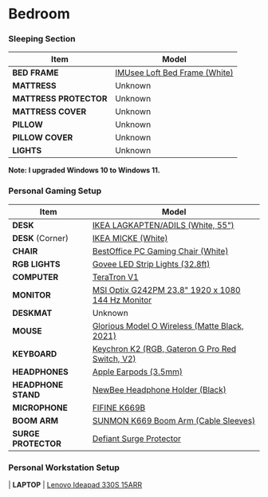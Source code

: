 # Bedroom

### Sleeping Section

| Item | Model |
| ---- | ----- | 
| **BED FRAME**          | [IMUsee Loft Bed Frame (White)](https://www.amazon.com/IMUsee-Twin-Guardrail-Removable-Space-Saving/dp/B09XMJKPHX/ref=sr_1_5) | 
| **MATTRESS**           | Unknown |
| **MATTRESS PROTECTOR** | Unknown |
| **MATTRESS COVER**     | Unknown | 
| **PILLOW**             | Unknown |
| **PILLOW COVER**       | Unknown |
| **LIGHTS**             | Unknown |

**Note: I upgraded Windows 10 to Windows 11.**

### Personal Gaming Setup

| Item | Model |
| ---- | ----- |
| **DESK**     | [IKEA LAGKAPTEN/ADILS (White, 55")](https://www.ikea.com/us/en/p/lagkapten-adils-desk-white-s59417153/) |
| **DESK** (Corner) | [IKEA MICKE (White)](https://www.ikea.com/us/en/p/micke-desk-white-80213074/) |
| **CHAIR**    | [BestOffice PC Gaming Chair (White)](https://www.amazon.com/BestMassage-Office-Desk-Gaming-Chair/dp/B01ICHJIM8/ref=sr_1_5) |
| **RGB LIGHTS** | [Govee LED Strip Lights (32.8ft)](https://www.amazon.com/dp/B07RX57HDL/ref=twister_B08RDW938N) |
| **COMPUTER** | [TeraTron V1](https://pcpartpicker.com/user/Tebula/saved/CBpwYJ) | 
| **MONITOR**  | [MSI Optix G242PM 23.8" 1920 x 1080 144 Hz Monitor](https://www.amazon.com/MSI-Refresh-Monitor-Optix-G242PM/dp/B09X32W7F9/ref=sr_1_3_mod_primary_new) |
| **DESKMAT** | Unknown |
| **MOUSE** | [Glorious Model O Wireless (Matte Black, 2021)](https://www.amazon.com/dp/B098RDFP3J/ref=twister_B098RCVV3H) |
| **KEYBOARD** | [Keychron K2 (RGB, Gateron G Pro Red Switch, V2)](https://www.amazon.com/Keychron-Bluetooth-Mechanical-Keyboard-Wireless-Keyboard/dp/B07QBPCW4J/ref=sr_1_8) |
| **HEADPHONES** | [Apple Earpods (3.5mm)](https://www.amazon.com/Apple-EarPods-3-5mm-Headphone-Plug/dp/B06X16Z7DZ/ref=sr_1_5) |
| **HEADPHONE STAND** | [NewBee Headphone Holder (Black)](https://www.amazon.com/Headphone-New-Earphone-Supporting-Headphones/dp/B01GJQ7N94/ref=sr_1_3)
| **MICROPHONE** | [FIFINE K669B](https://www.amazon.com/Microphone-Condenser-Recording-Streaming-669B/dp/B06XCKGLTP/ref=sr_1_4)
| **BOOM ARM** | [SUNMON K669 Boom Arm (Cable Sleeves)](https://www.amazon.com/Windscreen-Suspension-Scissor-Microphone-SUNMON/dp/B08L34Z8KC/ref=sr_1_4)
| **SURGE PROTECTOR** | [Defiant Surge Protector](https://www.upcitemdb.com/upc/6955837500107)

### Personal Workstation Setup

| **LAPTOP** | [Lenovo Ideapad 330S 15ARR](https://www.amazon.com/Lenovo-330S-15ARR-Laptop-Memory-Platinum/dp/B07HGTFTZB)
